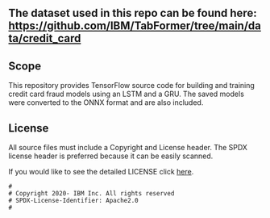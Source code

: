 ## The dataset used in this repo can be found here:  https://github.com/IBM/TabFormer/tree/main/data/credit_card

## Scope

This repository provides TensorFlow source code for building and training credit card fraud models using an LSTM and a GRU.  The saved models were converted to the ONNX format and are also included.

## License

All source files must include a Copyright and License header. The SPDX license header is 
preferred because it can be easily scanned.

If you would like to see the detailed LICENSE click [here](LICENSE).

```text
#
# Copyright 2020- IBM Inc. All rights reserved
# SPDX-License-Identifier: Apache2.0
#
```
